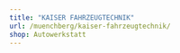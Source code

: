 ```yaml
---
title: "KAISER FAHRZEUGTECHNIK"
url: /muenchberg/kaiser-fahrzeugtechnik/
shop: Autowerkstatt
---
```

